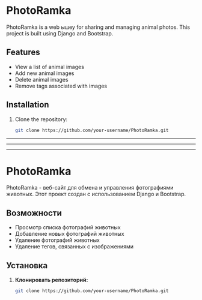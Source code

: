 # PhotoRamka

PhotoRamka is a web ышеу for sharing and managing animal photos. This project is built using Django and Bootstrap.

## Features

- View a list of animal images
- Add new animal images
- Delete animal images
- Remove tags associated with images

## Installation

1. Clone the repository:

   ```bash
   git clone https://github.com/your-username/PhotoRamka.git

***
___
***

# PhotoRamka

PhotoRamka - веб-сайт для обмена и управления фотографиями животных. Этот проект создан с использованием Django и Bootstrap.

## Возможности

- Просмотр списка фотографий животных
- Добавление новых фотографий животных
- Удаление фотографий животных
- Удаление тегов, связанных с изображениями

## Установка

1. **Клонировать репозиторий:**

   ```bash
   git clone https://github.com/your-username/PhotoRamka.git
